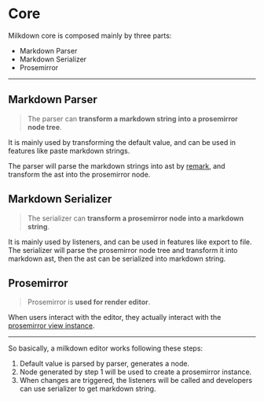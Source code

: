 # Core

Milkdown core is composed mainly by three parts:

-   Markdown Parser
-   Markdown Serializer
-   Prosemirror

---

## Markdown Parser

> The parser can **transform a markdown string into a prosemirror node tree**.

It is mainly used by transforming the default value, and can be used in features like paste markdown strings.

The parser will parse the markdown strings into ast by [remark](https://github.com/remarkjs/remark),
and transform the ast into the prosemirror node.

## Markdown Serializer

> The serializer can **transform a prosemirror node into a markdown string**.

It is mainly used by listeners, and can be used in features like export to file.
The serializer will parse the prosemirror node tree and transform it into markdown ast,
then the ast can be serialized into markdown string.

## Prosemirror

> Prosemirror is **used for render editor**.

When users interact with the editor, they actually interact with the [prosemirror view instance](https://prosemirror.net/docs/guide/#view).

---

So basically,
a milkdown editor works following these steps:

1. Default value is parsed by parser, generates a node.
2. Node generated by step 1 will be used to create a prosemirror instance.
3. When changes are triggered, the listeners will be called and developers can use serializer to get markdown string.
